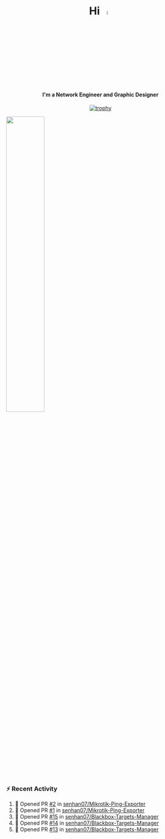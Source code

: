 <h1 align="center">Hi <img src="https://i.gifer.com/origin/e0/e08f73642d422d94483c0ca96f737ac2.webp" style="width: 5%;"></h1>
<h4 align="center">I'm a Network Engineer and Graphic Designer </h3>

<div align="center">
  
  [![trophy](https://github-profile-trophy.vercel.app/?username=senhan07&theme=gitdimmed&no-frame=true&no-bg=true&margin-w=15)](https://github.com/ryo-ma/github-profile-trophy)

</div>

<div align="left">
  <img src="https://github-readme-stats.vercel.app/api?username=senhan07&show_icons=true&show_icons=true&hide_border=true&show=reviews,prs_merged,prs_merged_percentage&custom_title=My%20Stats&theme=github_dark" width="45%">
</div>

<img src="https://user-images.githubusercontent.com/74038190/212284100-561aa473-3905-4a80-b561-0d28506553ee.gif" style="width: 9999px; height: 7px;">

### :zap: Recent Activity

<!--START_SECTION:activity-->
1. 💪 Opened PR [#2](undefined) in [senhan07/Mikrotik-Ping-Exporter](https://github.com/senhan07/Mikrotik-Ping-Exporter)
2. 💪 Opened PR [#1](undefined) in [senhan07/Mikrotik-Ping-Exporter](https://github.com/senhan07/Mikrotik-Ping-Exporter)
3. 💪 Opened PR [#15](undefined) in [senhan07/Blackbox-Targets-Manager](https://github.com/senhan07/Blackbox-Targets-Manager)
4. 💪 Opened PR [#14](undefined) in [senhan07/Blackbox-Targets-Manager](https://github.com/senhan07/Blackbox-Targets-Manager)
5. 💪 Opened PR [#13](undefined) in [senhan07/Blackbox-Targets-Manager](https://github.com/senhan07/Blackbox-Targets-Manager)
<!--END_SECTION:activity-->
